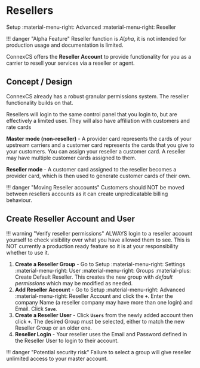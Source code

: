 # Resellers
Setup :material-menu-right: Advanced :material-menu-right: Reseller

!!! danger "Alpha Feature"
	Reseller function is *Alpha*, it is not intended for production usage and documentation is limited.
	
ConnexCS offers the **Reseller Account** to provide functionality for you as a carrier to resell your services via a reseller or agent.

## Concept / Design

ConnexCS already has a robust granular permissions system. The reseller functionality builds on that.

Resellers will login to the same control panel that you login to, but are effectively a limited user. They will also have affiliation with customers and rate cards

**Master mode (non-reseller)** - A provider card represents the cards of your upstream carriers and a customer card represents the cards that you give to your customers.
You can assign your reseller a customer card. A reseller may have multiple customer cards assigned to them.

**Reseller mode** - A customer card assigned to the reseller becomes a provider card, which is then used to generate customer cards of their own.

!!! danger "Moving Reseller accounts"
    Customers should NOT be moved between resellers accounts as it can create unpredicatable billing behaviour.
	
## Create Reseller Account and User

!!! warning "Verify reseller permissions"
    ALWAYS login to a reseller account yourself to check visibility over what you have allowed them to see. This is NOT currently a production ready feature so it is at your responsibility whether to use it.

1. **Create a Reseller Group** - Go to Setup :material-menu-right: Settings :material-menu-right: User :material-menu-right: Groups :material-plus: Create Default Reseller. This creates the new group with *default permissions* which may be modified as needed. 
2. **Add Reseller Account** - Go to Setup :material-menu-right: Advanced :material-menu-right: Reseller Account and click the **`+`**. Enter the company Name (a reseller company may have more than one login) and Email. Click **`Save`**.
3. **Create a Reseller User** - Click **`Users`** from the newly added account then click **`+`**. The desired Group must be selected, either to match the new Reseller Group or an older one.
5. **Reseller Login** - Your reseller uses the Email and Password defined in the Reseller User to login to their account.

!!! danger "Potential security risk"
    Failure to select a group will give reseller unlimited access to your master account.
